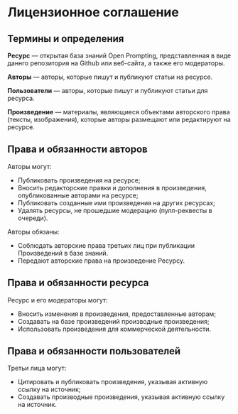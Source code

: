 # Лицензионное соглашение

## Термины и определения

**Ресурс** — открытая база знаний Open Prompting, представленная в виде даннго репозитория на Github или веб-сайта, а также его модераторы.

**Авторы** — авторы, которые пишут и публикуют статьи на ресурсе.

**Пользователи** — авторы, которые пишут и публикуют статьи для ресурса.

**Произведение** — материалы, являющиеся объектами авторского права (тексты, изображения), которые авторы размещают или редактируют на ресурсе.

## Права и обязанности авторов
Авторы могут:
  * Публиковать произведения на ресурсе;
  * Вносить редакторские правки и дополнения в произведения, опубликованные авторами на ресурсе;
  * Публиковать созданные ими произведения на других ресурсах;
  * Удалять ресурсы, не прошедшие модерацию (пулл-реквесты в очереди).

Авторы обязаны:
  * Соблюдать авторские права третьих лиц при публикации Произведений в базе знаний.
  * Передают авторские права на произведение Ресурсу.

## Права и обязанности ресурса
Ресурс и его модераторы могут:
  * Вносить изменения в произведения, предоставленные авторам;
  * Создавать на базе произведений производные произведения;
  * Использовать произведения для коммерческой деятельности.

## Права и обязанности пользователей
Третьи лица могут:
  * Цитировать и публиковать произведения, указывая активную ссылку на источник;
  * Создавать производные произведения, указывая активную ссылку на источник.
